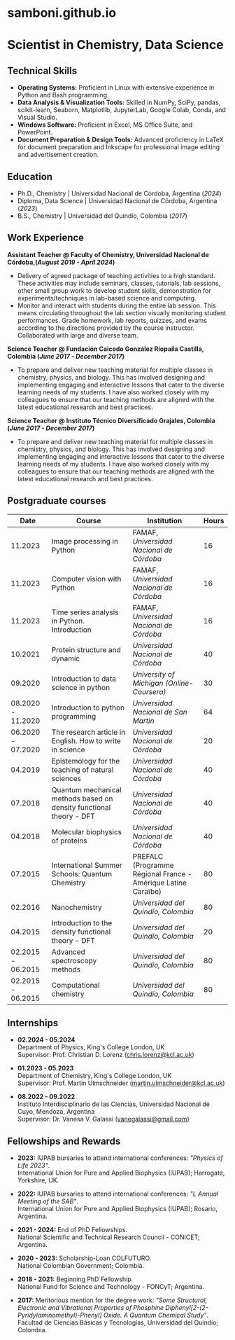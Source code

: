 # samboni.github.io

# Scientist in Chemistry, Data Science

## Technical Skills

- **Operating Systems:** Proficient in Linux with extensive experience in Python and Bash programming.
- **Data Analysis & Visualization Tools:** Skilled in NumPy, SciPy, pandas, scikit-learn, Seaborn, Matplotlib, JupyterLab, Google Colab, Conda, and Visual Studio.
- **Windows Software:** Proficient in Excel, MS Office Suite, and PowerPoint.
- **Document Preparation & Design Tools:** Advanced proficiency in LaTeX for document preparation and Inkscape for professional image editing and advertisement creation.


## Education
- Ph.D., Chemistry | Universidad Nacional de Córdoba, Argentina (_2024_)								       		
- Diploma, Data Science	| Universidad Nacional de Córdoba, Argentina (_2023_)			        		
- B.S., Chemistry | Universidad del Quindío, Colombia (_2017_)

## Work Experience
**Assistant Teacher @ Faculty of Chemistry, Universidad Nacional de Córdoba,(_August 2019 - April 2024_)**
- Delivery of agreed package of teaching activities to a high standard. These activities may include seminars, classes, tutorials, lab sessions, other small group work to develop student skills, demonstration for experiments/techniques in lab-based science and computing.
- Monitor and interact with students during the entire lab session. This means circulating throughout the lab section visually monitoring student performances. Grade homework, lab reports, quizzes, and exams according to the directions provided by the course instructor. Collaborated with large and diverse team.

**Science Teacher @ Fundación Caicedo González Riopaila Castilla, Colombia (_June 2017 - December 2017_)**
- To prepare and deliver new teaching material for multiple classes in chemistry, physics, and biology. This has involved designing and implementing engaging and interactive lessons that cater to the diverse learning needs of my students. I have also worked closely with my colleagues to ensure that our teaching methods are aligned with the latest educational research and best practices.

 **Science Teacher @ Instituto Técnico Diversificado Grajales, Colombia (_June 2017 - December 2017_)**
 - To prepare and deliver new teaching material for multiple classes in chemistry, physics, and biology. This has involved designing and implementing engaging and interactive lessons that cater to the diverse learning needs of my students. I have also worked closely with my colleagues to ensure that our teaching methods are aligned with the latest educational research and best practices.

## Postgraduate courses

| Date       | Course                                                                                  | Institution                                  | Hours |
|------------|------------------------------------------------------------------------------------------|----------------------------------------------|-------|
| 11.2023    | Image processing in Python                                                              | FAMAF, *Universidad Nacional de Córdoba*     | 16    |
| 11.2023    | Computer vision with Python                                                             | FAMAF, *Universidad Nacional de Córdoba*     | 16    |
| 11.2023    | Time series analysis in Python. Introduction                                            | FAMAF, *Universidad Nacional de Córdoba*     | 16    |
| 10.2021    | Protein structure and dynamic                                                           | *Universidad Nacional de Córdoba*            | 40    |
| 09.2020    | Introduction to data science in python                                                   | *University of Michigan (Online-Coursera)*   | 30    |
| 08.2020 - 11.2020 | Introduction to python programming                                               | *Universidad Nacional de San Martin*         | 64    |
| 06.2020 - 07.2020 | The research article in English. How to write in science                         | *Universidad Nacional de Córdoba*            | 20    |
| 04.2019    | Epistemology for the teaching of natural sciences                                       | *Universidad Nacional de Córdoba*            | 40    |
| 07.2018    | Quantum mechanical methods based on density functional theory - DFT                     | *Universidad Nacional de Córdoba*            | 40    |
| 04.2018    | Molecular biophysics of proteins                                                        | *Universidad Nacional de Córdoba*            | 40    |
| 07.2015    | International Summer Schools: Quantum Chemistry                                         | PREFALC (Programme Régional France - Amérique Latine Caraïbe) | 80    |
| 02.2016    | Nanochemistry                                                                            | *Universidad del Quindío, Colombia*          | 80    |
| 04.2015    | Introduction to the density functional theory - DFT                                      | *Universidad del Quindío, Colombia*          | 20    |
| 02.2015 - 06.2015 | Advanced spectroscopy methods                                                     | *Universidad del Quindío, Colombia*          | 80    |
| 02.2015 - 06.2015 | Computational chemistry                                                          | *Universidad del Quindío, Colombia*          | 80    |


## Internships

- **02.2024 - 05.2024**  
  Department of Physics, King's College London, UK  
  Supervisor: Prof. Christian D. Lorenz ([chris.lorenz@kcl.ac.uk](mailto:chris.lorenz@kcl.ac.uk))

- **01.2023 - 05.2023**  
  Department of Chemistry, King's College London, UK  
  Supervisor: Prof. Martin Ulmschneider ([martin.ulmschneider@kcl.ac.uk](mailto:martin.ulmschneider@kcl.ac.uk))

- **08.2022 - 09.2022**  
  Instituto Interdisciplinario de las Ciencias, Universidad Nacional de Cuyo, Mendoza, Argentina  
  Supervisor: Dr. Vanesa V. Galassi ([vanegalassi@gmail.com](mailto:vanegalassi@gmail.com))



## Fellowships and Rewards

- **2023:** IUPAB bursaries to attend international conferences: *"Physics of Life 2023"*.  
  International Union for Pure and Applied Biophysics (IUPAB); Harrogate, Yorkshire, UK.

- **2022:** IUPAB bursaries to attend international conferences: *"L Annual Meeting of the SAB"*.  
  International Union for Pure and Applied Biophysics (IUPAB); Rosario, Argentina.

- **2021 - 2024:** End of PhD Fellowships.  
  National Scientific and Technical Research Council - CONICET; Argentina.

- **2020 - 2023:** Scholarship-Loan COLFUTURO.  
  National Colombian Government; Colombia.

- **2018 - 2021:** Beginning PhD Fellowship.  
  National Fund for Science and Technology - FONCyT; Argentina.

- **2017:** Meritorious mention for the degree work: *"Some Structural, Electronic and Vibrational Properties of Phosphine Diphenyl[2-(2-Pyridylaminomethyl)-Phenyl] Oxide. A Quantum Chemical Study"*.  
  Facultad de Ciencias Básicas y Tecnologías, Universidad del Quindío; Colombia.



